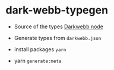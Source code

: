 # dark-webb-typegen

- Source of the types [Darkwebb node](https://github.com/webb-tools/darkwebb-substrate)


- Generate types from `darkwebb.json`
- install packages ``yarn``
- yarn ``generate:meta``
